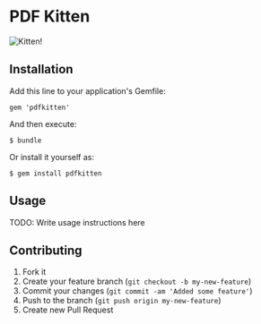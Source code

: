 # PDF Kitten

![Kitten!](http://gifs.gifbin.com/032010/1270047760_kitten.gif)

## Installation

Add this line to your application's Gemfile:

    gem 'pdfkitten'

And then execute:

    $ bundle

Or install it yourself as:

    $ gem install pdfkitten

## Usage

TODO: Write usage instructions here

## Contributing

1. Fork it
2. Create your feature branch (`git checkout -b my-new-feature`)
3. Commit your changes (`git commit -am 'Added some feature'`)
4. Push to the branch (`git push origin my-new-feature`)
5. Create new Pull Request

